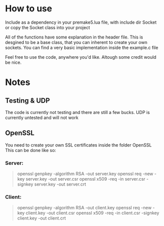 # How to use 
Include as a dependency in your premake5.lua file, with include dir Socket 
or copy the Socket class into your project

All of the functions have some explanation in the header file. This is desgined to be a base class, that you can inherent to create your own sockets.
You can find a very basic implementation inside the example.c file

Feel free to use the code, anywhere you'd like. Altough some credit would be nice.

# Notes 
## Testing & UDP
The code is currently not testing and there are still a few bucks.
UDP is currently untested and will not work 

## OpenSSL
You need to create your own SSL certificates inside the folder OpenSSL
This can be done like so:

### Server:
> openssl genpkey -algorithm RSA -out server.key
> openssl req -new -key server.key -out server.csr
> openssl x509 -req -in server.csr -signkey server.key -out server.crt

### Client:
> openssl genpkey -algorithm RSA -out client.key
> openssl req -new -key client.key -out client.csr
> openssl x509 -req -in client.csr -signkey client.key -out client.crt

